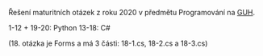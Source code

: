 Řešení maturitních otázek z roku 2020 v předmětu Programování na [GUH](https://www.guh.cz/).

1-12 + 19-20: Python
13-18: C#

(18. otázka je Forms a má 3 části: 18-1.cs, 18-2.cs a 18-3.cs)